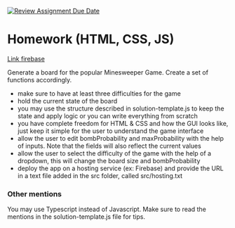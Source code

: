 [![Review Assignment Due Date](https://classroom.github.com/assets/deadline-readme-button-22041afd0340ce965d47ae6ef1cefeee28c7c493a6346c4f15d667ab976d596c.svg)](https://classroom.github.com/a/AJkW8Vu8)
# Homework (HTML, CSS, JS)

[Link firebase](https://minesweeper-app-6d87b.web.app/)

Generate a board for the popular Minesweeper Game. Create a set of functions accordingly.

* make sure to have at least three difficulties for the game
* hold the current state of the board
* you may use the structure described in solution-template.js to keep the state and apply logic or you can write everything from scratch
* you have complete freedom for HTML & CSS and how the GUI looks like, just keep it simple for the user to understand the game interface
* allow the user to edit bombProbability and maxProbability with the help of inputs. Note that the fields will also reflect the current values
* allow the user to select the difficulty of the game with the help of a dropdown, this will change the board size and bombProbability
* deploy the app on a hosting service (ex: Firebase) and provide the URL in a text file added in the src folder, called src/hosting.txt

### Other mentions

You may use Typescript instead of Javascript.
Make sure to read the mentions in the solution-template.js file for tips.
